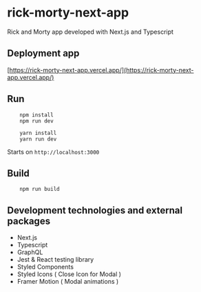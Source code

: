 # rick-morty-next-app
Rick and Morty app developed with Next.js and Typescript

## Deployment app 
[https://rick-morty-next-app.vercel.app/](https://rick-morty-next-app.vercel.app/)

## Run
```
    npm install
    npm run dev
```

```
    yarn install
    yarn run dev
```
Starts on `http://localhost:3000`

## Build
```
    npm run build
```

## Development technologies and external packages
* Next.js 
* Typescript
* GraphQL
* Jest & React testing library
* Styled Components
* Styled Icons ( Close Icon for Modal )
* Framer Motion ( Modal animations )
